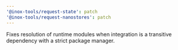 ```yaml
---
'@inox-tools/request-state': patch
'@inox-tools/request-nanostores': patch
---
```


Fixes resolution of runtime modules when integration is a transitive dependency with a strict package manager.
